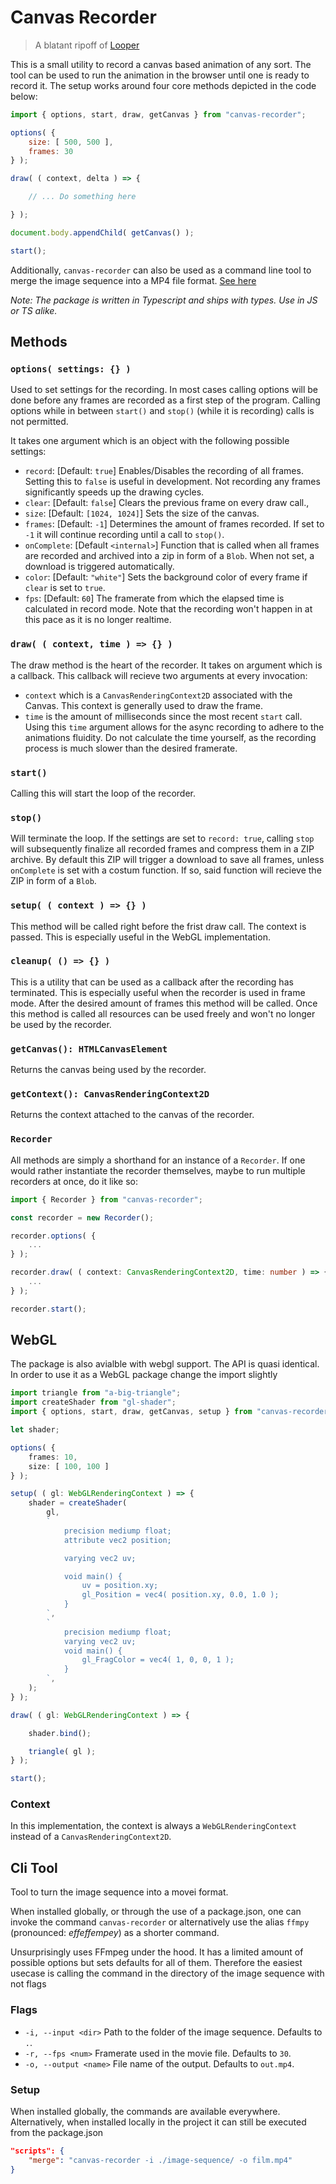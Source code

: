 # Canvas Recorder

> A blatant ripoff of [Looper](https://github.com/spite/looper)

This is a small utility to record a canvas based animation of any sort. The tool can be used to
run the animation in the browser until one is ready to record it. The setup works around four
core methods depicted in the code below:

```js
import { options, start, draw, getCanvas } from "canvas-recorder";

options( {
    size: [ 500, 500 ],
    frames: 30
} );

draw( ( context, delta ) => {

    // ... Do something here

} );

document.body.appendChild( getCanvas() );

start();
```

Additionally, `canvas-recorder` can also be used as a command line tool to merge the image sequence into
a MP4 file format. [See here](#cli-tool)

_Note: The package is written in Typescript and ships with types. Use in JS or TS alike._

## Methods

### `options( settings: {} )`
Used to set settings for the recording. In most cases calling options will be done before any frames are recorded as a
first step of the program. Calling options while in between `start()` and `stop()` (while it is recording) calls is not
permitted.

It takes one argument which is an object with the following possible settings:

- `record`: [Default: `true`] Enables/Disables the recording of all frames. Setting this to `false` is useful in
                              development. Not recording any frames significantly speeds up the drawing cycles.
- `clear`: [Default: `false`] Clears the previous frame on every draw call.,
- `size`: [Default: `[1024, 1024]`] Sets the size of the canvas.
- `frames`: [Default: `-1`] Determines the amount of frames recorded. If set to `-1` it will continue recording until
                            a call to `stop()`.
- `onComplete`: [Default `<internal>`] Function that is called when all frames are recorded and archived into a zip in
                                       form of a `Blob`. When not set, a download is triggered automatically.
- `color`: [Default: `"white"`] Sets the background color of every frame if `clear` is set to `true`.
- `fps`: [Default: `60`] The framerate from which the elapsed time is calculated in record mode. Note that the
                         recording won't happen in at this pace as it is no longer realtime.

### `draw( ( context, time ) => {} )`
The draw method is the heart of the recorder. It takes on argument which is a callback. This callback will recieve two
arguments at every invocation:
- `context` which is a `CanvasRenderingContext2D` associated with the Canvas. This context is generally used to draw
  the frame.
- `time` is the amount of milliseconds since the most recent `start` call. Using this `time` argument allows for the
async recording to adhere to the animations fluidity. Do not calculate the time yourself, as the recording process is
much slower than the desired framerate.

### `start()`
Calling this will start the loop of the recorder.

### `stop()`
Will terminate the loop. If the settings are set to `record: true`, calling `stop` will subsequently finalize all
recorded frames and compress them in a ZIP archive. By default this ZIP will trigger a download to save all frames,
unless `onComplete` is set with a costum function. If so, said function will recieve the ZIP in form of a `Blob`.

### `setup( ( context ) => {} )`
This method will be called right before the frist draw call. The context is passed. This is especially useful in the
WebGL implementation.

### `cleanup( () => {} )`
This is a utility that can be used as a callback after the recording has terminated. This is especially useful when the
recorder is used in frame mode. After the desired amount of frames this method will be called. Once this method is
called all resources can be used freely and won't no longer be used by the recorder.

### `getCanvas(): HTMLCanvasElement`
Returns the canvas being used by the recorder.

### `getContext(): CanvasRenderingContext2D`
Returns the context attached to the canvas of the recorder.

### `Recorder`
All methods are simply a shorthand for an instance of a `Recorder`. If one would rather instantiate the recorder
themselves, maybe to run multiple recorders at once, do it like so:

```ts
import { Recorder } from "canvas-recorder";

const recorder = new Recorder();

recorder.options( {
    ...
} );

recorder.draw( ( context: CanvasRenderingContext2D, time: number ) => {
    ...
} );

recorder.start();
```

## WebGL

The package is also avialble with webgl support. The API is quasi identical. In order to use it as a WebGL package
change the import slightly

```typescript
import triangle from "a-big-triangle";
import createShader from "gl-shader";
import { options, start, draw, getCanvas, setup } from "canvas-recorder/gl";

let shader;

options( {
    frames: 10,
    size: [ 100, 100 ]
} );

setup( ( gl: WebGLRenderingContext ) => {
    shader = createShader(
        gl,
        `
            precision mediump float;
            attribute vec2 position;

            varying vec2 uv;

            void main() {
                uv = position.xy;
                gl_Position = vec4( position.xy, 0.0, 1.0 );
            }
        `,
        `
            precision mediump float;
            varying vec2 uv;
            void main() {
                gl_FragColor = vec4( 1, 0, 0, 1 );
            }
        `,
    );
} );

draw( ( gl: WebGLRenderingContext ) => {

    shader.bind();

    triangle( gl );
} );

start();
```

### Context
In this implementation, the context is always a `WebGLRenderingContext` instead of a `CanvasRenderingContext2D`.


## Cli Tool

Tool to turn the image sequence into a movei format.

When installed globally, or through the use of a package.json, one can invoke the command `canvas-recorder` or
alternatively use the alias `ffmpy` (pronounced: _effeffempey_) as a shorter command.

Unsurprisingly uses FFmpeg under the hood. It has a limited amount of possible options but sets defaults for all
of them. Therefore the easiest usecase is calling the command in the directory of the image sequence with not flags

### Flags
- `-i, --input <dir>` Path to the folder of the image sequence. Defaults to `.`.
- `-r, --fps <num>` Framerate used in the movie file. Defaults to `30`.
- `-o, --output <name>` File name of the output. Defaults to `out.mp4`.


### Setup
When installed globally, the commands are available everywhere. Alternatively, when installed locally in
the project it can still be executed from the package.json

```json
"scripts": {
    "merge": "canvas-recorder -i ./image-sequence/ -o film.mp4"
}
```